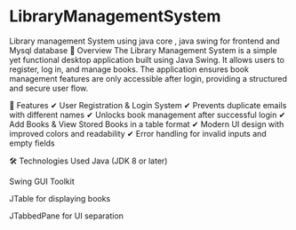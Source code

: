# LibraryManagementSystem
Library management System using java core , java swing for frontend and Mysql database 
🚀 Overview
The Library Management System is a simple yet functional desktop application built using Java Swing. It allows users to register, log in, and manage books. The application ensures book management features are only accessible after login, providing a structured and secure user flow.

🎯 Features
✔ User Registration & Login System ✔ Prevents duplicate emails with different names ✔ Unlocks book management after successful login ✔ Add Books & View Stored Books in a table format ✔ Modern UI design with improved colors and readability ✔ Error handling for invalid inputs and empty fields

🛠 Technologies Used
Java (JDK 8 or later)

Swing GUI Toolkit

JTable for displaying books

JTabbedPane for UI separation
